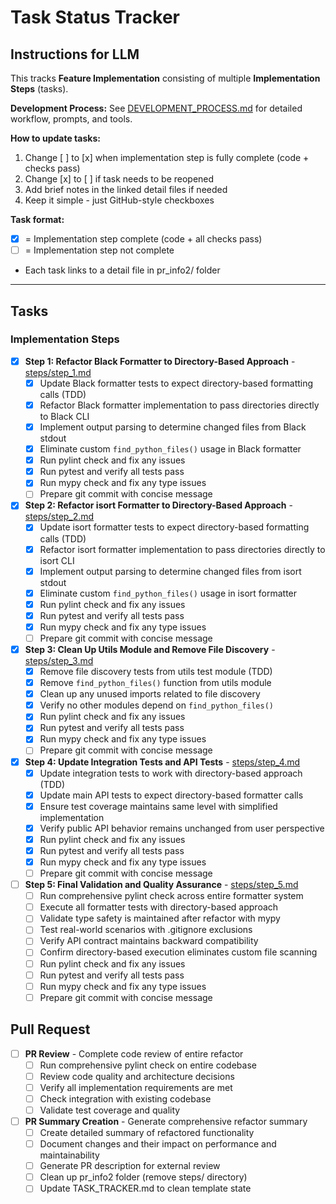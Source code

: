 # Task Status Tracker

## Instructions for LLM

This tracks **Feature Implementation** consisting of multiple **Implementation Steps** (tasks).

**Development Process:** See [DEVELOPMENT_PROCESS.md](./DEVELOPMENT_PROCESS.md) for detailed workflow, prompts, and tools.

**How to update tasks:**
1. Change [ ] to [x] when implementation step is fully complete (code + checks pass)
2. Change [x] to [ ] if task needs to be reopened
3. Add brief notes in the linked detail files if needed
4. Keep it simple - just GitHub-style checkboxes

**Task format:**
- [x] = Implementation step complete (code + all checks pass)
- [ ] = Implementation step not complete
- Each task links to a detail file in pr_info2/ folder

---

## Tasks

### Implementation Steps

- [x] **Step 1: Refactor Black Formatter to Directory-Based Approach** - [steps/step_1.md](steps/step_1.md)
  - [x] Update Black formatter tests to expect directory-based formatting calls (TDD)
  - [x] Refactor Black formatter implementation to pass directories directly to Black CLI
  - [x] Implement output parsing to determine changed files from Black stdout
  - [x] Eliminate custom `find_python_files()` usage in Black formatter
  - [x] Run pylint check and fix any issues
  - [x] Run pytest and verify all tests pass
  - [x] Run mypy check and fix any type issues
  - [ ] Prepare git commit with concise message

- [x] **Step 2: Refactor isort Formatter to Directory-Based Approach** - [steps/step_2.md](steps/step_2.md)
  - [x] Update isort formatter tests to expect directory-based formatting calls (TDD)
  - [x] Refactor isort formatter implementation to pass directories directly to isort CLI
  - [x] Implement output parsing to determine changed files from isort stdout
  - [x] Eliminate custom `find_python_files()` usage in isort formatter
  - [x] Run pylint check and fix any issues
  - [x] Run pytest and verify all tests pass
  - [x] Run mypy check and fix any type issues
  - [ ] Prepare git commit with concise message

- [x] **Step 3: Clean Up Utils Module and Remove File Discovery** - [steps/step_3.md](steps/step_3.md)
  - [x] Remove file discovery tests from utils test module (TDD)
  - [x] Remove `find_python_files()` function from utils module
  - [x] Clean up any unused imports related to file discovery
  - [x] Verify no other modules depend on `find_python_files()`
  - [x] Run pylint check and fix any issues
  - [x] Run pytest and verify all tests pass
  - [x] Run mypy check and fix any type issues
  - [ ] Prepare git commit with concise message

- [x] **Step 4: Update Integration Tests and API Tests** - [steps/step_4.md](steps/step_4.md)
  - [x] Update integration tests to work with directory-based approach (TDD)
  - [x] Update main API tests to expect directory-based formatter calls
  - [x] Ensure test coverage maintains same level with simplified implementation
  - [x] Verify public API behavior remains unchanged from user perspective
  - [x] Run pylint check and fix any issues
  - [x] Run pytest and verify all tests pass
  - [x] Run mypy check and fix any type issues
  - [ ] Prepare git commit with concise message

- [ ] **Step 5: Final Validation and Quality Assurance** - [steps/step_5.md](steps/step_5.md)
  - [ ] Run comprehensive pylint check across entire formatter system
  - [ ] Execute all formatter tests with directory-based approach
  - [ ] Validate type safety is maintained after refactor with mypy
  - [ ] Test real-world scenarios with .gitignore exclusions
  - [ ] Verify API contract maintains backward compatibility
  - [ ] Confirm directory-based execution eliminates custom file scanning
  - [ ] Run pylint check and fix any issues
  - [ ] Run pytest and verify all tests pass
  - [ ] Run mypy check and fix any type issues
  - [ ] Prepare git commit with concise message

## Pull Request

- [ ] **PR Review** - Complete code review of entire refactor
  - [ ] Run comprehensive pylint check on entire codebase
  - [ ] Review code quality and architecture decisions
  - [ ] Verify all implementation requirements are met
  - [ ] Check integration with existing codebase
  - [ ] Validate test coverage and quality

- [ ] **PR Summary Creation** - Generate comprehensive refactor summary
  - [ ] Create detailed summary of refactored functionality
  - [ ] Document changes and their impact on performance and maintainability
  - [ ] Generate PR description for external review
  - [ ] Clean up pr_info2 folder (remove steps/ directory)
  - [ ] Update TASK_TRACKER.md to clean template state